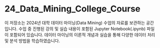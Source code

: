 # 24_Data_Mining_College_Course
이 저장소는 2024년 대학 데이터 마이닝(Data Mining) 수업의 자료를 보관하는 공간입니다. 수업 중 진행된 강의 및 실습 내용이 포함된 Jupyter Notebook(.ipynb) 파일이 포함되어 있습니다. 데이터 마이닝의 이론적 개념과 실습을 통해 다양한 데이터 처리 및 분석 방법을 학습하였습니다.
